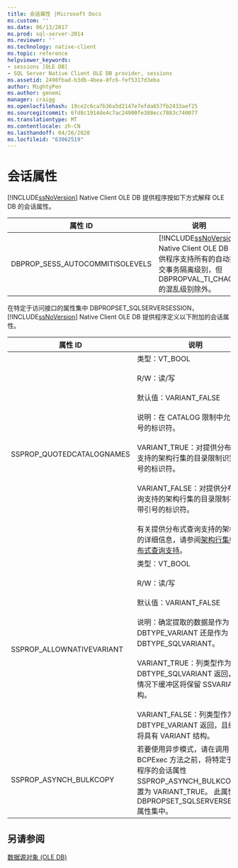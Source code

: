 ```yaml
---
title: 会话属性 |Microsoft Docs
ms.custom: ''
ms.date: 06/13/2017
ms.prod: sql-server-2014
ms.reviewer: ''
ms.technology: native-client
ms.topic: reference
helpviewer_keywords:
- sessions [OLE DB]
- SQL Server Native Client OLE DB provider, sessions
ms.assetid: 2498fbad-b3db-4bea-8fc6-fef5317d3eba
author: MightyPen
ms.author: genemi
manager: craigg
ms.openlocfilehash: 19ce2c6ca7b36a5d2147e7efda657fb2433aef25
ms.sourcegitcommit: 6fd8c1914de4c7ac24900fe388ecc7883c740077
ms.translationtype: MT
ms.contentlocale: zh-CN
ms.lasthandoff: 04/26/2020
ms.locfileid: "63062519"
---
```

# <a name="session-properties"></a>会话属性
  [!INCLUDE[ssNoVersion](../../includes/ssnoversion-md.md)] Native Client OLE DB 提供程序按如下方式解释 OLE DB 的会话属性。  
  
|属性 ID|说明|  
|-----------------|-----------------|  
|DBPROP_SESS_AUTOCOMMITISOLEVELS|[!INCLUDE[ssNoVersion](../../includes/ssnoversion-md.md)] Native Client OLE DB 提供程序支持所有的自动提交事务隔离级别，但 DBPROPVAL_TI_CHAOS 的混乱级别除外。|  
  
 在特定于访问接口的属性集中 DBPROPSET_SQLSERVERSESSION， [!INCLUDE[ssNoVersion](../../includes/ssnoversion-md.md)] Native Client OLE DB 提供程序定义以下附加的会话属性。  
  
|属性 ID|说明|  
|-----------------|-----------------|  
|SSPROP_QUOTEDCATALOGNAMES|类型：VT_BOOL<br /><br /> R/W：读/写<br /><br /> 默认值：VARIANT_FALSE<br /><br /> 说明：在 CATALOG 限制中允许带引号的标识符。<br /><br /> VARIANT_TRUE：对提供分布式查询支持的架构行集的目录限制识别带引号的标识符。<br /><br /> VARIANT_FALSE：对提供分布式查询支持的架构行集的目录限制不识别带引号的标识符。<br /><br /> 有关提供分布式查询支持的架构行集的详细信息，请参阅[架构行集中的分布式查询支持](../native-client/ole-db/schema-rowsets-distributed-query-support.md)。|  
|SSPROP_ALLOWNATIVEVARIANT|类型：VT_BOOL<br /><br /> R/W：读/写<br /><br /> 默认值：VARIANT_FALSE<br /><br /> 说明：确定提取的数据是作为 DBTYPE_VARIANT 还是作为 DBTYPE_SQLVARIANT。<br /><br /> VARIANT_TRUE：列类型作为 DBTYPE_SQLVARIANT 返回，这种情况下缓冲区将保留 SSVARIANT 结构。<br /><br /> VARIANT_FALSE：列类型作为 DBTYPE_VARIANT 返回，且缓冲区将具有 VARIANT 结构。|  
|SSPROP_ASYNCH_BULKCOPY|若要使用异步模式，请在调用 BCPExec 方法之前，将特定于提供程序的会话属性 SSPROP_ASYNCH_BULKCOPY 设置为 VARIANT_TRUE。 此属性位于 DBPROPSET_SQLSERVERSESSION 属性集中。|  
  
## <a name="see-also"></a>另请参阅  
 [数据源对象 (OLE DB)](data-source-objects-ole-db.md)  
  
  
